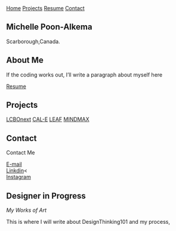 <html>
	<body>
    <nav class="w3-button w3-black">
      <a href="#home" class="w3-button w3-bar-item">Home</a>
      <a href="#projects" class="w3-button w3-bar-item">Projects</a>
      <a href="#resume" class="w3-button w3-bar-item">Resume</a>
      <a href="#contact" class="w3-button w3-bar-item">Contact</a>
    </nav>
	  <h2>Michelle Poon-Alkema</h2>
	  <p>Scarborough,Canada.</p>
	  <h2>About Me</h2>
	  <p>If the coding works out, I’ll write a paragraph about myself here</p>
		<div><a href=“#”>Resume</a></div>
	  <h2>Projects</h2>
		<a href=“#”>LCBOnext</a> <a href=“#”>CAL-E</a> <a href=“#”>LEAF</a> <a href=“#”>MINDMAX</a>
	  <h2>Contact</h2>
		<p class="w3-medium">Contact Me 
		<div><a href="michellepoon56@gmail.com">E-mail</a></div>
		<div><a href=“https://www.linkedin.com/in/michelle-alkema-76196611b/”>Linkdin</a><</div>
		<div><a href="https://www.instagram.com/ml.spoon/">Instagram</a></div>		
	<section class="w3-container w3-center" style="max-width:600px">
				<h2 class="w3-wide">Designer in Progress</h2>
				<p class="w3-opacity"><i>My Works of Art</i></p>
				<p class="w3-justify">This is where I will write about DesignThinking101 and my process,</p>
		</section>
	</body>
</html>

